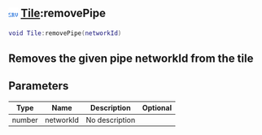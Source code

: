## ![server](.gitbook/assets/server.png) [Tile](./home/Tile):removePipe

```lua
void Tile:removePipe(networkId)
```

Removes the given pipe networkId from the tile
------
## Parameters

| Type   | Name | Description | Optional |
| ------ | ---- | ----------- | -------: |
| number | networkId | No description |  |

